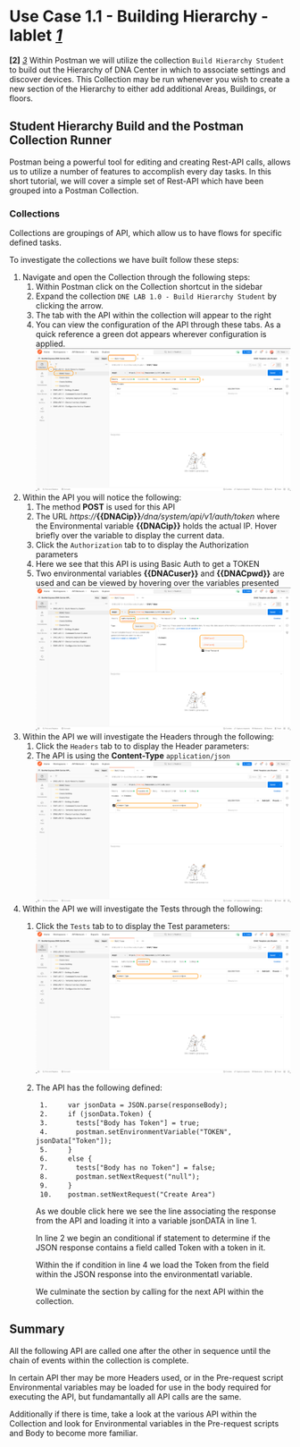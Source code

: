# Use Case 1.1 - Building Hierarchy - lablet *[1](./section1-hierarchy-1.md)*
**[2]** *[3](./section1-hierarchy-2.md)*
Within Postman we will utilize the collection `Build Hierarchy Student` to build out the Hierarchy of DNA Center in which to associate settings and discover devices. This Collection may be run whenever you wish to create a new section of the Hierarchy to either add additional Areas, Buildings, or floors.

## Student Hierarchy Build and the Postman Collection Runner
Postman being a powerful tool for editing and creating Rest-API calls, allows us to utilize a number of features to accomplish every day tasks. In this short tutorial, we will cover a simple set of Rest-API which have been grouped into a Postman Collection.

### Collections
Collections are groupings of API, which allow us to have flows for specific defined tasks. 

To investigate the collections we have built follow these steps:

1. Navigate and open the Collection through the following steps:
   1. Within Postman click on the Collection shortcut in the sidebar
   2. Expand the collection `DNE LAB 1.0 - Build Hierarchy Student` by clicking the arrow.
   3. The tab with the API within the collection will appear to the right
   4. You can view the configuration of the API through these tabs. As a quick reference a green dot appears wherever configuration is applied.
      ![json](./images/Postman-Collection-Token-Begin.png?raw=true "Import JSON")
2. Within the API you will notice the following:
   1. The method **POST** is used for this API
   2. The URL *https://***{{DNACip}}***/dna/system/api/v1/auth/token* where the Environmental variable **{{DNACip}}** holds the actual IP. Hover briefly over the variable to display the current data.
   3. Click the `Authorization` tab to to display the Authorization parameters
   4. Here we see that this API is using Basic Auth to get a TOKEN
   5. Two environmental variables **{{DNACuser}}** and **{{DNACpwd}}** are used and can be viewed by hovering over the variables presented
      ![json](./images/Postman-Collection-Token-Auth.png?raw=true "Import JSON")
3. Within the API we will investigate the Headers through the following:
   1. Click the `Headers` tab to to display the Header parameters:
   2. The API is using the **Content-Type** `application/json`
      ![json](./images/Postman-Collection-Token-Header.png?raw=true "Import JSON")
4. Within the API we will investigate the Tests through the following:
   1. Click the `Tests` tab to to display the Test parameters:
   ![json](./images/Postman-Collection-Token-Header.png?raw=true "Import JSON")
   2. The API has the following defined:

      ``` 
       1.     var jsonData = JSON.parse(responseBody);
       2.     if (jsonData.Token) {
       3.       tests["Body has Token"] = true;
       4.       postman.setEnvironmentVariable("TOKEN", jsonData["Token"]); 
       5.     }
       6.     else {
       7.       tests["Body has no Token"] = false;
       8.       postman.setNextRequest("null");
       9.     }
       10.    postman.setNextRequest("Create Area")
      ```

         As we double click here we see the line associating the response from the API and    loading it into a variable jsonDATA in line 1.
         
         In line 2 we begin an conditional if statement to determine if the JSON response    contains a field called Token with a token in it.
         
         Within the if condition in line 4 we load the Token from the field within the    JSON response into the environmentatl variable.
         
         We culminate the section by calling for the next API within the collection.

## Summary
All the following API are called one after the other in sequence until the chain of events within the collection is complete.

In certain API ther may be more Headers used, or in the Pre-request script Environmental variables may be loaded for use in the body required for executing the API, but fundamantally all API calls are the same. 

Additionally if there is time, take a look at the various API within the Collection and look for Environmental variables in the Pre-request scripts and Body to become more familiar.


